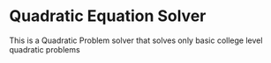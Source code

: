# Quadratic Equation Solver

This is a Quadratic Problem solver that solves only basic college level quadratic problems